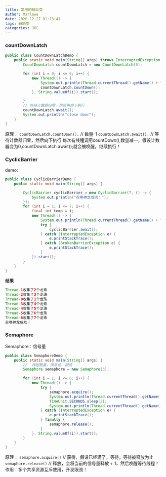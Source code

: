 ```yaml
---
title: 常用的辅助类
author: Marlowe
date: 2020-12-27 01:13:41
tags: 辅助类
categories: JUC
---
```

### countDownLatch

```java
public class CountDownLatchDemo {
    public static void main(String[] args) throws InterruptedException {
        CountDownLatch countDownLatch = new CountDownLatch(6);

        for (int i = 0; i <= 6; i++) {
            new Thread(() -> {
                System.out.println(Thread.currentThread().getName() + " Go out");
                countDownLatch.countDown();
            }, String.valueOf(i)).start();

        }
        // 等待计数器归零，然后再向下执行
        countDownLatch.await();
        System.out.println("close door");
    }
}
```
原理：
`countDownLatch.countDown();` // 数量-1
`countDownLatch.await();` // 等待计数器归零，然后向下执行
每次有线程调用countDown(),数量减一，假设计数器变为0,countDownLatch.await();就会被唤醒，继续执行！


### CyclicBarrier
demo:
```java
public class CyclicBarrierDemo {
    public static void main(String[] args) {

        CyclicBarrier cyclicBarrier = new CyclicBarrier(7, () -> {
            System.out.println("召唤神龙成功！");
        });
        for (int i = 1; i <= 7; i++) {
            final int temp = i;
            new Thread(() -> {
                System.out.println(Thread.currentThread().getName() + "收集了" + temp + "个龙珠");
                try {
                    cyclicBarrier.await();
                } catch (InterruptedException e) {
                    e.printStackTrace();
                } catch (BrokenBarrierException e) {
                    e.printStackTrace();
                }
            }).start();
        }
    }
}
```
**结果**
```java
Thread-1收集了2个龙珠
Thread-2收集了3个龙珠
Thread-0收集了1个龙珠
Thread-3收集了4个龙珠
Thread-4收集了5个龙珠
Thread-5收集了6个龙珠
Thread-6收集了7个龙珠
召唤神龙成功！
```

### Semaphore
Semaphore：信号量
```java
public class SemaphoreDemo {
    public static void main(String[] args) {
        //  线程数量，停车位，限流
        Semaphore semaphore = new Semaphore(3);

        for (int i = 1; i <= 6; i++) {
            new Thread(() -> {
                try {
                    semaphore.acquire();
                    System.out.println(Thread.currentThread().getName() + "抢到车位");
                    TimeUnit.SECONDS.sleep(2);
                    System.out.println(Thread.currentThread().getName() + "离开车位");
                } catch (InterruptedException e) {
                    e.printStackTrace();
                } finally {
                    semaphore.release();
                }
            }, String.valueOf(i)).start();
        }
    }
}
```
原理：
`semaphore.acquire()` // 获得，假设已经满了，等待，等待被释放为止
`semaphore.release()` // 释放，会将当前的信号量释放 + 1，然后唤醒等待线程！
作用：多个共享资源互斥使用，开发限流！


